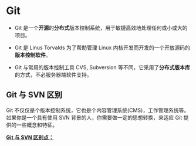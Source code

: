 # Git

- Git 是一个**开源**的**分布式**版本控制系统，用于敏捷高效地处理任何或小或大的项目。

- Git 是 Linus Torvalds 为了帮助管理 Linux 内核开发而开发的一个开放源码的**版本控制软件**。

- Git 与常用的版本控制工具 CVS, Subversion 等不同，它采用了**分布式版本库**的方式，不必服务器端软件支持。

  

## Git 与 SVN 区别

Git 不仅仅是个版本控制系统，它也是个内容管理系统(CMS)，工作管理系统等。如果你是一个具有使用 SVN 背景的人，你需要做一定的思想转换，来适应 Git 提供的一些概念和特征。



**<u>Git 与 SVN 区别点：</u>**

